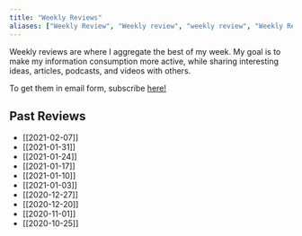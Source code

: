 ```yaml
---
title: "Weekly Reviews"
aliases: ["Weekly Review", "Weekly review", "weekly review", "Weekly Reviews", "weekly reviews"]
---
```


Weekly reviews are where I aggregate the best of my week. My goal is to make my information consumption more active, while sharing interesting ideas, articles, podcasts, and videos with others.

To get them in email form, subscribe [here!](https://buttondown.email/nicktorba)

## Past Reviews 
* [[2021-02-07]]
* [[2021-01-31]]
* [[2021-01-24]]
* [[2021-01-17]]
* [[2021-01-10]]
* [[2021-01-03]]
* [[2020-12-27]]
* [[2020-12-20]]
* [[2020-11-01]]
* [[2020-10-25]]